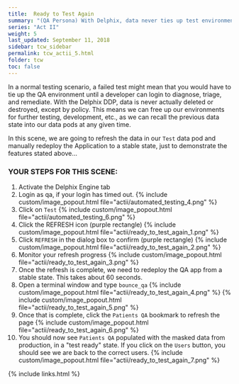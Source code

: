 ```yaml
---
title:  Ready to Test Again
summary: "(QA Persona) With Delphix, data never ties up test environments"
series: "Act II"
weight: 5
last_updated: September 11, 2018
sidebar: tcw_sidebar
permalink: tcw_actii_5.html
folder: tcw
toc: false
---
```


In a normal testing scenario, a failed test might mean that you would have to tie up the QA environment until a
developer can login to diagnose, triage, and remediate. With the Delphix DDP, data is never actually deleted or
destroyed, except by policy. This means we can free up our environments for further testing, development, etc.,
as we can recall the previous data state into our data pods at any given time.

In this scene, we are going to refresh the data in our `Test` data pod and manually redeploy the Application to a stable state,
just to demonstrate the features stated above...

### YOUR STEPS FOR THIS SCENE:

1. Activate the Delphix Engine tab
2. Login as qa, if your login has timed out.
    {% include custom/image_popout.html file="actii/automated_testing_4.png" %}
3. Click on `Test` 
    {% include custom/image_popout.html file="actii/automated_testing_6.png" %}
4. Click the REFRESH icon (purple rectangle)
   {% include custom/image_popout.html file="actii/ready_to_test_again_1.png" %}
5. Click `REFRESH` in the dialog box to confirm (purple rectangle)
   {% include custom/image_popout.html file="actii/ready_to_test_again_2.png" %}
6. Monitor your refresh progress
   {% include custom/image_popout.html file="actii/ready_to_test_again_3.png" %}
7. Once the refresh is complete, we need to redeploy the QA app from a stable state.
This takes about 60 seconds.
8. Open a terminal window and type `bounce_qa`
   {% include custom/image_popout.html file="actii/ready_to_test_again_4.png" %}
   {% include custom/image_popout.html file="actii/ready_to_test_again_5.png" %}
8. Once that is complete, click the `Patients QA` bookmark to refresh the page
   {% include custom/image_popout.html file="actii/ready_to_test_again_6.png" %}
9. You should now see `Patients QA` populated with the masked data from production, in a "test ready" state.
If you click on the `Users` button, you should see we are back to the correct users. 
   {% include custom/image_popout.html file="actii/ready_to_test_again_7.png" %}

{% include links.html %}